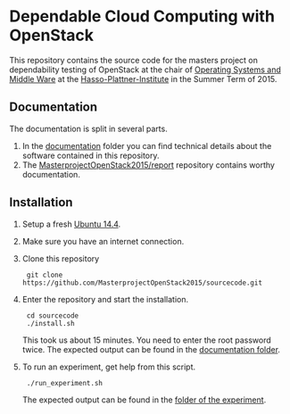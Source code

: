 Dependable Cloud Computing with OpenStack
=========================================

This repository contains the source code for the masters project on dependability testing of OpenStack 
at the chair of [Operating Systems and Middle Ware](http://www.dcl.hpi.uni-potsdam.de/)
at the [Hasso-Plattner-Institute](http://hpi.de/) in the Summer Term of 2015.

Documentation
-------------

The documentation is split in several parts.

1. In the [documentation](documentation) folder you can find technical details about the software contained in this repository.
2. The [MasterprojectOpenStack2015/report](https://github.com/MasterprojectOpenStack2015/report) repository contains worthy documentation.

Installation
------------

1. Setup a fresh [Ubuntu 14.4](http://www.ubuntu.com/download/desktop).
2. Make sure you have an internet connection.
3. Clone this repository

        git clone https://github.com/MasterprojectOpenStack2015/sourcecode.git

4. Enter the repository and start the installation.

        cd sourcecode
        ./install.sh

    This took us about 15 minutes. You need to enter the root password twice. 
    The expected output can be found in the [documentation folder](documentation/install.sh.output.txt).

5. To run an experiment, get help from this script.

        ./run_experiment.sh 

    The expected output can be found in the [folder of the experiment](experiments).
